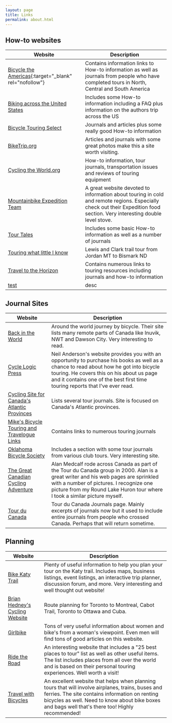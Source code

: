 ```yaml
---
layout: page
title: Links
permalink: about.html
---
```




## How-to websites

| Website      | Description |
| ----------- | ----------- |
| [Bicycle the Americas](http://www.bicycletheamericas.com/){:target="_blank" rel="nofollow"}      | Contains information links to How-to information as well as journals from people who have completed tours in North, Central and South America       |
| [Biking across the United States](http://www.biketouring.net/)      | Includes some How-to information including a FAQ plus information on the authors trip across the US        |
| [Bicycle Touring Select](http://www.inet.uni2.dk/~ernst/touring/)      | Journals and articles plus some really good How-to information        |
| [BikeTrip.org](http://www.biketrip.org/)      | Articles and journals with some great photos make this a site worth visiting.        |
| [Cycling the World.org](http://www.cyclingtheworld.org/)      | How-to information, tour journals, transportation issues and reviews of touring equipment        |
| [Mountainbike Expedition Team](http://www.mountainbike-expedition-team.de/page.html)      | A great website devoted to information about touring in cold and remote regions. Especially check out their Expedition food section. Very interesting double level stove.        |
| [Tour Tales](http://www.tour-tales.com/)      | Includes some basic How-to information as well as a number of journals        |
| [Touring what little I know](http://www.mountainbikingx.com/Ride/Touring/touring.htm)      | Lewis and Clark trail tour from Jordan MT to Bismark ND        |
| [Travel to the Horizon](http://www.raph.nl/cgi-bin/dbman/db.pl)      | Contains numerous links to touring resources including journals and how-to information        |
| [test](link)      | desc        |




## Journal Sites

| Website      | Description |
| ----------- | ----------- |
| [Back in the World](http://www.backintheworld.com/)      | Around the world journey by bicycle. Their site lists many remote parts of Canada like Inuvik, NWT and Dawson City. Very interesting to read.        |
| [Cycle Logic Press](http://www.cyclelogicpress.com/)      | Neil Anderson's website provides you with an opportunity to purchase his books as well as a chance to read about how he got into bicycle touring. He covers this on his about us page and it contains one of the best first time touring reports that I've ever read.        |
| [Cycling Site for Canada's Atlantic Provinces](http://www.atlanticcanadacycling.com/planning/journals/index.html)      | Lists several tour journals. Site is focused on Canada's Atlantic provinces.        |
| [Mike's Bicycle Touring and Travelogue Links](http://www.mikebentley.com/bike/touring.htm)      | Contains links to numerous touring journals        |
| [Oklahoma Bicycle Society](http://www.oklahomabicyclesociety.com/tales.htm)      | Includes a section with some tour journals from various club tours. Very interesting site.        |
| [The Great Canadian Cycling Adventure](http://www.medcalf.ca/)      | Alan Medcalf rode across Canada as part of the Tour du Canada group in 2000. Alan is a great writer and his web pages are sprinkled with a number of pictures. I recognize one picture from my Round Lake Huron tour where I took a similar picture myself.        |
| [Tour du Canada](http://www.tourducanada.com/Journals.htm)      | Tour du Canada Journals page. Mainly excerpts of journals now but it used to include entire journals from people who crossed Canada. Perhaps that will return sometime.        |

## Planning

| Website      | Description |
| ----------- | ----------- |
| [Bike Katy Trail](http://www.bikekatytrail.com/)      | Plenty of useful information to help you plan your tour on the Katy trail. Includes maps, business listings, event listings, an interactive trip planner, discussion forum, and more. Very interesting and well thought out website!        |
| [Brian Hedney's Cycling Website](http://www.hedney.com/)      | Route planning for Toronto to Montreal, Cabot Trail, Toronto to Ottawa and Cuba.        |
| [Girlbike](http://www.girlbike.com/)      | Tons of very useful information about women and bike's from a woman's viewpoint. Even men will find tons of good articles on this website.        |
| [Ride the Road](http://www.ridetheroad.com/)      | An interesting website that includes a "25 best places to tour" list as well as other useful items. The list includes places from all over the world and is based on their personal touring experiences. Well worth a visit!        |
| [Travel with Bicycles](http://www.bikeaccess.net/)      | An excellent website that helps when planning tours that will involve airplanes, trains, buses and ferries. The site contains information on renting bicycles as well. Need to know about bike boxes and bags well that's there too! Highly recommended!        |


